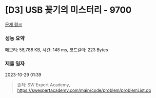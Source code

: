 # [D3] USB 꽂기의 미스터리 - 9700 

[문제 링크](https://swexpertacademy.com/main/code/problem/problemDetail.do?contestProbId=AXDNEA3aaU0DFAVX) 

### 성능 요약

메모리: 58,788 KB, 시간: 148 ms, 코드길이: 223 Bytes

### 제출 일자

2023-10-29 01:39



> 출처: SW Expert Academy, https://swexpertacademy.com/main/code/problem/problemList.do